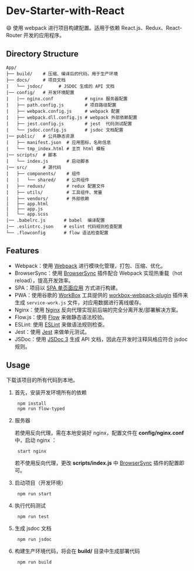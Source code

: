 # Dev-Starter-with-React

:smile: 使用 webpack 进行项目构建配置。适用于依赖 React.js、Redux、React-Router 开发的应用程序。

## Directory Structure

    App/
    ├── build/    # 压缩、编译后的代码，用于生产环境
    ├── docs/     # 项目文档
    |   └── jsdoc/      # JSDOC 生成的 API 文档
    |── config/   # 开发环境配置
    |   |── nginx.conf            # nginx 服务器配置
    |   ├── path.config.js        # 项目路径配置
    |   ├── webpack.config.js     # webpack 配置
    |   ├── webpack.dll.config.js # webpack 外部依赖配置
    |   ├── jest.config.js        # jest  代码测试配置
    |   └── jsdoc.config.js       # jsdoc 文档配置
    |── public/   # 公共静态资源
    |   ├── manifest.json  # 应用图标，名称信息
    |   └── tmp_index.html # 主页 html 模板
    |── scripts/  # 脚本
    |   └── index.js       # 启动脚本
    |── src/      # 源代码
    |   ├── components/    # 组件
    |   |   └── shared/    # 公共组件
    |   ├── reduxs/        # redux 配置文件
    |   ├── utils/         # 工具组件、常量
    |   ├── vendors/       # 外部依赖
    |   ├── app.html
    |   ├── app.js
    |   └── app.scss
    |── .babelrc.js       # babel  编译配置
    |── .eslintrc.json    # eslint 代码规则检查配置
    └── .flowconfig       # flow 语法检查配置

## Features

- Webpack：使用 [Webpack](https://webpack.js.org/) 进行模块化管理，打包、压缩、优化。
- BrowserSync：使用 [BrowserSync](https://www.browsersync.io/) 插件配合 Webpack 实现热重载（hot reload），提高开发效率。
- SPA：项目以 [SPA 单页面应用](https://en.wikipedia.org/wiki/Single-page_application) 方式进行构建。
- PWA：使用谷歌的 [WorkBox](https://developers.google.com/web/tools/workbox/) 工具提供的 [workbox-webpack-plugin](https://developers.google.com/web/tools/workbox/modules/workbox-webpack-plugin) 插件来生成 `service-work.js` 文件，对应用数据进行离线缓存。
- Nginx：使用 [Nginx](http://nginx.org/) 反向代理实现前后端的完全分离开发/部署解决方案。
- Flow.js：使用 [Flow](https://flow.org/) 来做静态语法校验。
- ESLint: 使用 [ESLint](https://eslint.org/) 来做语法规则检查。
- Jest：使用 [Jest](https://jestjs.io/) 来做单元测试。
- JSDoc：使用 [JSDoc 3](http://usejsdoc.org/) 生成 API 文档，因此在开发时注释风格应符合 jsdoc 规则。

## Usage

下载该项目的所有代码到本地。

1. 首先，安装开发环境所有的依赖

		npm install
        npm run flow-typed

2. 服务器

    若使用反向代理，需在本地安装好 nginx，配置文件在 **config/nginx.conf** 中，启动 nginx ：

		start nginx

	若不使用反向代理，更改 **scripts/index.js** 中 [BrowserSync](https://www.browsersync.io/) 插件的配置即可。

3. 启动项目（开发环境）

		npm run start

4. 执行代码测试

        npm run test

5. 生成 jsdoc 文档

		npm run jsdoc

6. 构建生产环境代码，将会在 **build/** 目录中生成部署代码

		npm run build
